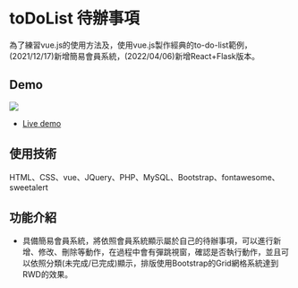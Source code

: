 # toDoList 待辦事項

為了練習vue.js的使用方法及，使用vue.js製作經典的to-do-list範例，(2021/12/17)新增簡易會員系統，(2022/04/06)新增React+Flask版本。

## Demo

![](https://i.imgur.com/F8Wqy5K.gif)

- [Live demo](http://114.35.196.101:82/)

## 使用技術

 HTML、CSS、vue、JQuery、PHP、MySQL、Bootstrap、fontawesome、sweetalert

## 功能介紹

- 具備簡易會員系統，將依照會員系統顯示屬於自己的待辦事項，可以進行新增、修改、刪除等動作，在過程中會有彈跳視窗，確認是否執行動作，並且可以依照分類(未完成/已完成)顯示，排版使用Bootstrap的Grid網格系統達到RWD的效果。


